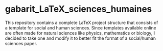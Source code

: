 # gabarit_LaTeX_sciences_humaines
This repository contains a complete LaTeX project structure that consists of a template for social and human sciences. Since templates available online are often made for natural sciences like physics, mathematics or biology, I decided to take one and modify it to better fit the format of a social/human sciences paper.
